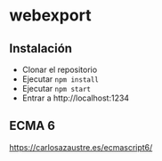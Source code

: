 # webexport

## Instalación
* Clonar el repositorio
* Ejecutar `npm install`
* Ejecutar `npm start`
* Entrar a http://localhost:1234

## ECMA 6
https://carlosazaustre.es/ecmascript6/
